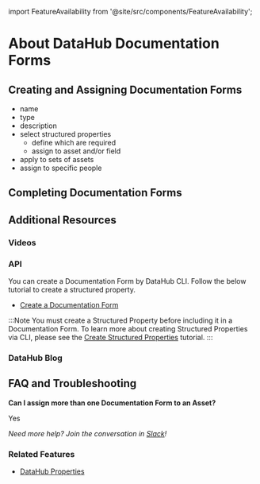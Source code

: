 import FeatureAvailability from '@site/src/components/FeatureAvailability';

# About DataHub Documentation Forms
<FeatureAvailability/>



## Creating and Assigning Documentation Forms

- name
- type
- description
- select structured properties
	- define which are required
	- assign to asset and/or field
- apply to sets of assets
- assign to specific people

<!-- This section should provide plain-language instructions on how to configure the feature:

* What special configuration is required, if any?
* How can you confirm you configured it correctly? What is the expected behavior?
* What access levels/permissions are required within DataHub? -->

## Completing Documentation Forms



<!-- Plain-language instructions of how to use the feature

Provide a step-by-step guide to use feature, including relevant screenshots and/or GIFs

* Where/how do you access it?
* What best practices exist?
* What are common code snippets?
 -->

## Additional Resources

<!-- Comment out any irrelevant or empty sections -->

### Videos

<!-- Use the following format to embed YouTube videos:

**Title of YouTube video in bold text**

<p align="center">
<iframe width="560" height="315" src="www.youtube.com/embed/VIDEO_ID" title="YouTube video player" frameborder="0" allow="accelerometer; autoplay; clipboard-write; encrypted-media; gyroscope; picture-in-picture" allowfullscreen></iframe>
</p> 

-->

<!-- 
NOTE: Find the iframe details in YouTube by going to Share > Embed 
 -->

### API

You can create a Documentation Form by DataHub CLI. Follow the below tutorial to create a structured property.

- [Create a Documentation Form](../../../docs/api/tutorials/forms.md)

:::Note
You must create a Structured Property before including it in a Documentation Form.
To learn more about creating Structured Properties via CLI, please see the [Create Structured Properties](/docs/api/tutorials/structured-properties.md) tutorial.
:::

<!-- Bulleted list of relevant GraphQL docs; comment out section if none -->

### DataHub Blog

<!-- Bulleted list of relevant DataHub Blog posts; comment out section if none -->

## FAQ and Troubleshooting

**Can I assign more than one Documentation Form to an Asset?**

Yes
<!-- Use the following format:

**Question in bold text**

Response in plain text

-->

*Need more help? Join the conversation in [Slack](http://slack.datahubproject.io)!*

### Related Features

- [DataHub Properties](/docs/features/feature-guides/properties.md)